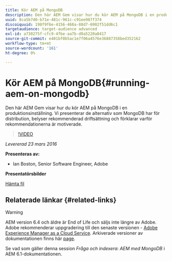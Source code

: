 ```yaml
---
title: Kör AEM på MongoDB
description: Den här AEM Gem visar hur du kör AEM på MongoDB i en produktionsinställning. Vi presenterar de alternativ som MongoDB har för distribution, belyser rekommenderad driftsättning och förklarar varför rekommendationerna är motiverade.
uuid: 8ca5b7d0-b71e-481c-961c-c91ee987f374
discoiquuid: 198f9f6e-4156-468a-88d7-6902f51dd6c1
targetaudience: target-audience advanced
exl-id: a730275f-cfc9-4fbe-aa7b-d0a5220a8417
source-git-commit: e401bf0b5ac1e7f06a4576e36887358bed352162
workflow-type: tm+mt
source-wordcount: '161'
ht-degree: 0%

---
```


# Kör AEM på MongoDB{#running-aem-on-mongodb}

Den här AEM Gem visar hur du kör AEM på MongoDB i en produktionsinställning. Vi presenterar de alternativ som MongoDB har för distribution, belyser rekommenderad driftsättning och förklarar varför rekommendationerna är motiverade.

>[!VIDEO](https://video.tv.adobe.com/v/19304/?quality=9)

*Levererad 23 mars 2016*

**Presenteras av:**

* Ian Boston, Senior Software Engineer, Adobe

**Presentatörsbilder**

[Hämta fil](assets/aem-gems-032316-onmongodb.pdf)

## Relaterade länkar {#related-links}

>[!WARNING]
>
>AEM version 6.4 och äldre är End of Life och säljs inte längre av Adobe.  Adobe rekommenderar uppgradering till den senaste versionen - [Adobe Experience Manager as a Cloud Service](https://experienceleague.adobe.com/docs/experience-manager-cloud-service.html).  Arkiverade versioner av dokumentationen finns här [page](https://experienceleague.adobe.com/docs/experience-manager-release-information/aem-release-updates/previous-updates/aem-previous-versions.html).
>
>Se vad som gäller denna session *Fråga och indexera: AEM med MongoDB* i AEM 6.1-dokumentationen.

<!--
[Get back to the Overview](https://helpx.adobe.com/experience-manager/kt/eseminars/gems/aem-index.html)
-->

